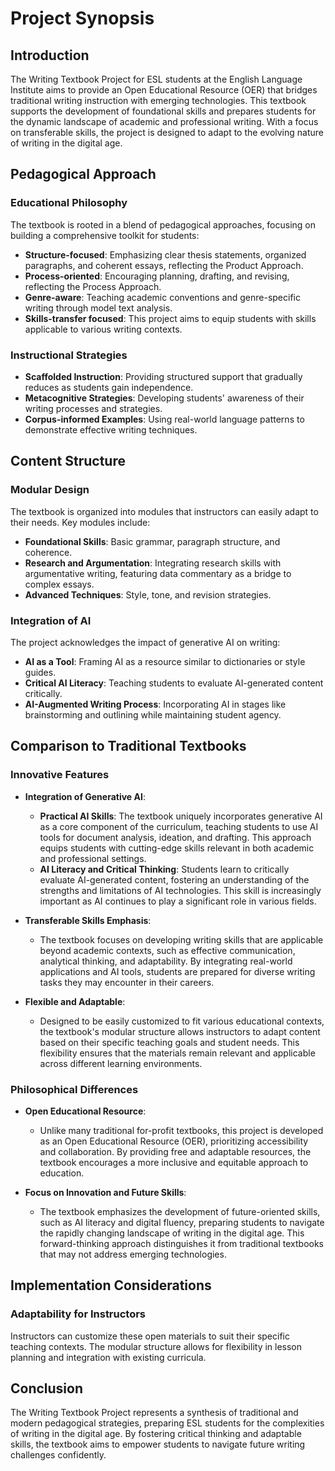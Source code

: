 # Project Synopsis

## Introduction

The Writing Textbook Project for ESL students at the English Language Institute aims to provide an Open Educational Resource (OER) that bridges traditional writing instruction with emerging technologies. This textbook supports the development of foundational skills and prepares students for the dynamic landscape of academic and professional writing. With a focus on transferable skills, the project is designed to adapt to the evolving nature of writing in the digital age.

## Pedagogical Approach

### Educational Philosophy

The textbook is rooted in a blend of pedagogical approaches, focusing on building a comprehensive toolkit for students:

- **Structure-focused**: Emphasizing clear thesis statements, organized paragraphs, and coherent essays, reflecting the Product Approach.
- **Process-oriented**: Encouraging planning, drafting, and revising, reflecting the Process Approach.
- **Genre-aware**: Teaching academic conventions and genre-specific writing through model text analysis.
- **Skills-transfer focused**: This project aims to equip students with skills applicable to various writing contexts.

### Instructional Strategies

- **Scaffolded Instruction**: Providing structured support that gradually reduces as students gain independence.
- **Metacognitive Strategies**: Developing students' awareness of their writing processes and strategies.
- **Corpus-informed Examples**: Using real-world language patterns to demonstrate effective writing techniques.

## Content Structure

### Modular Design

The textbook is organized into modules that instructors can easily adapt to their needs. Key modules include:

- **Foundational Skills**: Basic grammar, paragraph structure, and coherence.
- **Research and Argumentation**: Integrating research skills with argumentative writing, featuring data commentary as a bridge to complex essays.
- **Advanced Techniques**: Style, tone, and revision strategies.

### Integration of AI

The project acknowledges the impact of generative AI on writing:

- **AI as a Tool**: Framing AI as a resource similar to dictionaries or style guides.
- **Critical AI Literacy**: Teaching students to evaluate AI-generated content critically.
- **AI-Augmented Writing Process**: Incorporating AI in stages like brainstorming and outlining while maintaining student agency.

## Comparison to Traditional Textbooks

### Innovative Features

- **Integration of Generative AI**: 
  - **Practical AI Skills**: The textbook uniquely incorporates generative AI as a core component of the curriculum, teaching students to use AI tools for document analysis, ideation, and drafting. This approach equips students with cutting-edge skills relevant in both academic and professional settings.
  - **AI Literacy and Critical Thinking**: Students learn to critically evaluate AI-generated content, fostering an understanding of the strengths and limitations of AI technologies. This skill is increasingly important as AI continues to play a significant role in various fields.

- **Transferable Skills Emphasis**: 
  - The textbook focuses on developing writing skills that are applicable beyond academic contexts, such as effective communication, analytical thinking, and adaptability. By integrating real-world applications and AI tools, students are prepared for diverse writing tasks they may encounter in their careers.

- **Flexible and Adaptable**: 
  - Designed to be easily customized to fit various educational contexts, the textbook's modular structure allows instructors to adapt content based on their specific teaching goals and student needs. This flexibility ensures that the materials remain relevant and applicable across different learning environments.

### Philosophical Differences

- **Open Educational Resource**: 
  - Unlike many traditional for-profit textbooks, this project is developed as an Open Educational Resource (OER), prioritizing accessibility and collaboration. By providing free and adaptable resources, the textbook encourages a more inclusive and equitable approach to education.

- **Focus on Innovation and Future Skills**: 
  - The textbook emphasizes the development of future-oriented skills, such as AI literacy and digital fluency, preparing students to navigate the rapidly changing landscape of writing in the digital age. This forward-thinking approach distinguishes it from traditional textbooks that may not address emerging technologies.

## Implementation Considerations

### Adaptability for Instructors

Instructors can customize these open materials to suit their specific teaching contexts. The modular structure allows for flexibility in lesson planning and integration with existing curricula.

## Conclusion

The Writing Textbook Project represents a synthesis of traditional and modern pedagogical strategies, preparing ESL students for the complexities of writing in the digital age. By fostering critical thinking and adaptable skills, the textbook aims to empower students to navigate future writing challenges confidently.